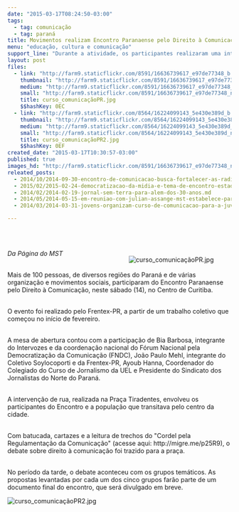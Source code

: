 ```yaml
---
date: "2015-03-17T08:24:50-03:00"
tags:
  - tag: comunicação
  - tag: paraná
title: Movimentos realizam Encontro Paranaense pelo Direito à Comunicação
menu: "educação, cultura e comunicação"
support_line: "Durante a atividade, os participantes realizaram uma intervenção no centro da cidade para dialogar com a população."
layout: post
files:
  - link: "http://farm9.staticflickr.com/8591/16636739617_e97de77348_b.jpg"
    thumbnail: "http://farm9.staticflickr.com/8591/16636739617_e97de77348_t.jpg"
    medium: "http://farm9.staticflickr.com/8591/16636739617_e97de77348_z.jpg"
    small: "http://farm9.staticflickr.com/8591/16636739617_e97de77348_n.jpg"
    title: curso_comunicaçãoPR.jpg
    $$hashKey: 0EC
  - link: "http://farm9.staticflickr.com/8564/16224099143_5e430e389d_b.jpg"
    thumbnail: "http://farm9.staticflickr.com/8564/16224099143_5e430e389d_t.jpg"
    medium: "http://farm9.staticflickr.com/8564/16224099143_5e430e389d_z.jpg"
    small: "http://farm9.staticflickr.com/8564/16224099143_5e430e389d_n.jpg"
    title: curso_comunicaçãoPR2.jpg
    $$hashKey: 0EF
created_date: "2015-03-17T10:30:57-03:00"
published: true
images_hd: "http://farm9.staticflickr.com/8591/16636739617_e97de77348_n.jpg"
releated_posts:
  - 2014/10/2014-09-30-encontro-de-comunicacao-busca-fortalecer-as-radios-nos-assentamentos.md
  - 2015/02/2015-02-24-democratizacao-da-midia-e-tema-de-encontro-estadual-em-curitiba.md
  - 2014/02/2014-02-19-jornal-sem-terra-para-alem-dos-30-anos.md
  - 2014/05/2014-05-15-em-reuniao-com-julian-assange-mst-estabelece-parceria-com-wikileaks.md
  - 2014/03/2014-03-31-jovens-organizam-curso-de-comunicacao-para-a-juventude-rural.md

---
```

<p><br />
&nbsp;</p>

<figure class="image" style="float:right"><img alt="curso_comunicaçãoPR.jpg" src="http://farm9.staticflickr.com/8591/16636739617_e97de77348_b.jpg" />
<figcaption></figcaption>
</figure>

<p><em>Da P&aacute;gina do MST</em></p>

<p><br />
Mais de 100 pessoas, de diversos regi&otilde;es do Paran&aacute; e de v&aacute;rias organiza&ccedil;&atilde;o e movimentos sociais, participaram do Encontro Paranaense pelo Direito &agrave; Comunica&ccedil;&atilde;o, neste s&aacute;bado (14), no Centro de Curitiba.</p>

<p><br />
O evento foi realizado pelo Frentex-PR, a partir de um trabalho coletivo que come&ccedil;ou no in&iacute;cio de fevereiro.</p>

<p><br />
A mesa de abertura contou com a participa&ccedil;&atilde;o de Bia Barbosa, integrante do Intervozes e da coordena&ccedil;&atilde;o nacional do F&oacute;rum Nacional pela Democratiza&ccedil;&atilde;o da Comunica&ccedil;&atilde;o (FNDC), Jo&atilde;o Paulo Mehl, integrante do Coletivo Soylocoporti e da Frentex-PR, Ayoub Hanna, Coordenador do Colegiado do Curso de Jornalismo da UEL e Presidente do Sindicato dos Jornalistas do Norte do Paran&aacute;.</p>

<p><br />
A interven&ccedil;&atilde;o de rua, realizada na Pra&ccedil;a Tiradentes, envolveu os participantes do Encontro e a popula&ccedil;&atilde;o que transitava pelo centro da cidade.</p>

<p><br />
Com batucada, cartazes e a leitura de trechos do &quot;Cordel pela Regulamenta&ccedil;&atilde;o da Comunica&ccedil;&atilde;o&quot; (acesse aqui: http://migre.me/p25R9), o debate sobre direito &agrave; comunica&ccedil;&atilde;o foi trazido para a pra&ccedil;a.</p>

<p><br />
No per&iacute;odo da tarde, o debate aconteceu com os grupos tem&aacute;ticos. As propostas levantadas por cada um dos cinco grupos far&atilde;o parte de um documento final do encontro, que ser&aacute; divulgado em breve.</p>

<p><img alt="curso_comunicaçãoPR2.jpg" src="http://farm9.staticflickr.com/8564/16224099143_5e430e389d_b.jpg" /></p>
